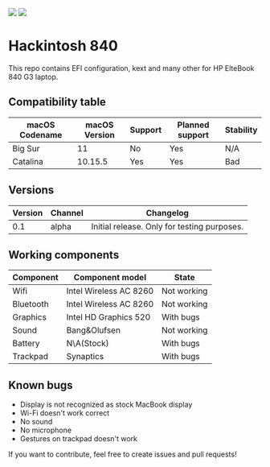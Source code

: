 ![](https://img.shields.io/badge/complete-no-red)
![](https://img.shields.io/badge/Latest%20supported-Catalina%2010.15.5-blue)

# Hackintosh 840
This repo contains EFI configuration, kext and many other for HP ElteBook 840 G3 laptop.

## Compatibility table

| macOS Codename | macOS Version | Support | Planned support | Stability |
| --- | --- | --- | --- | --- |
| Big Sur | 11 | No | Yes | N/A |
| Catalina | 10.15.5 | Yes | Yes | Bad |

## Versions
| Version | Channel | Changelog |
| --- | --- | --- |
| 0.1 | alpha | Initial release. Only for testing purposes. |

## Working components

| Component | Component model | State |
| --- | --- | --- |
| Wifi | Intel Wireless AC 8260 | Not working |
| Bluetooth | Intel Wireless AC 8260 | Not working |
| Graphics | Intel HD Graphics 520 | With bugs |
| Sound | Bang&Olufsen | Not working |
| Battery | N\A(Stock) | With bugs |
| Trackpad | Synaptics | With bugs |

## Known bugs

 - Display is not recognized as stock MacBook display
 - Wi-Fi doesn't work correct
 - No sound
 - No microphone
 - Gestures on trackpad doesn't work
 
 If you want to contribute, feel free to create issues and pull requests!
